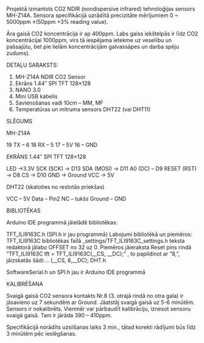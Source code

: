 Projektā izmantots CO2 NDIR (nondispersive infrared) tehnoloģijas sensors MH-Z14A.
Sensora specifikācijā uzrādītā precizitāte mērījumiem 0 ~ 5000ppm ±(50ppm +3% reading value).

Āra gaisā CO2 koncentrācija ir ap 400ppm. Labs gaiss iekštelpās ir līdz CO2 koncentrācijai 1000ppm,
virs tā iespējama ietekme uz veselību un pašsajūtu, bet pie lielām koncentrācijām galvassāpes un darba spēju zudums).

DETAĻU SARAKSTS:

1) MH-Z14A NDIR CO2 Sensor
2) Ekrāns 1.44″ SPI TFT 128×128
3) NANO 3.0
4) Mini USB kabelis
5) Savienošanas vadi 10cm – MM, MF
6) Temperatūras un mitruma sensors DHT22 (vai DHT11)

SLĒGUMS

MH-Z14A

 19 TX – 6
 18 RX – 5
 17 – 5V
 16 – GND

EKRĀNS 1.44″ SPI TFT 128×128

 LED ->3.3V
 SCK (SCK) -> D13
 SDA (MOSI) -> D11
 A0 (DC) – D9
 RESET (RST) -> D8
 CS -> D10
 GND -> Ground
 VCC -> 5V

DHT22 (skatoties no restotās priekšas)

 VCC – 5V
 Data – Pin2
 NC – tukšs
 Ground – GND

BIBLIOTĒKAS

Arduino IDE programmā jāielādē bibliotēkas:

TFT_ILI9163C.h (SPI.h ir jau programmā)
Labojumi bibliotēkā un piemēros:
TFT_ILI9163C bibliotēkas failā _settings/TFT_ILI9163C_settings.h teksta redaktorā jālabo OFFSET no 32 uz 0.
Piemēros jāieraksta Reset pins rindā “TFT_ILI9163C tft = TFT_ILI9163C(__CS, __DC);” , to papildinot ar “8,”, jāizskatās šādi: .. (__CS, 8,__DC);
DHT.h

SoftwareSerial.h un SPI.h jau ir Arduino IDE programmā

KALIBRĒŠANA

Svaigā gaisā CO2 sensora kontakts Nr.8 (3. otrajā rindā no otra gala) ir jāsavieno uz 7 sekundēm ar Ground.
Jāatstāj svaigā gaisā uz 5-6 minūtēm. Sensors ir nokalibrēts.
Vienmēr var pārbaudīt kalibrāciju, iznesot sensoru svaigā gaisā. Tam ir jārāda 390 – 410ppm.

Specifikācijā norādīts uzsilšanas laiks 3 min., tātad korekti rādījumi būs līdz 3 minūtēm pēc ieslēgšanas.
